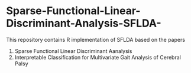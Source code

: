 # Sparse-Functional-Linear-Discriminant-Analysis-SFLDA-
This repository contains R implementation of SFLDA based on the papers

1. Sparse Functional Linear Discriminant Aanalysis 
2. Interpretable Classification for Multivariate Gait Analysis of Cerebral Palsy


